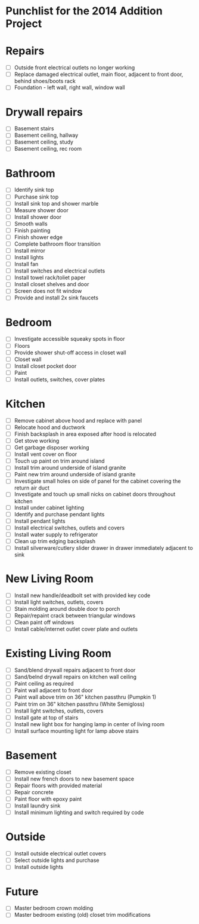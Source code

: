 Punchlist for the 2014 Addition Project
=======================================

# Repairs
- [ ] Outside front electrical outlets no longer working
- [ ] Replace damaged electrical outlet, main floor, adjacent to front door, behind shoes/boots rack
- [ ] Foundation - left wall, right wall, window wall

# Drywall repairs
- [ ] Basement stairs
- [ ] Basement ceiling, hallway
- [ ] Basement ceiling, study
- [ ] Basement ceiling, rec room

# Bathroom
- [ ] Identify sink top
- [ ] Purchase sink top
- [ ] Install sink top and shower marble
- [ ] Measure shower door
- [ ] Install shower door
- [ ] Smooth walls
- [ ] Finish painting
- [ ] Finish shower edge
- [ ] Complete bathroom floor transition
- [ ] Install mirror
- [ ] Install lights
- [ ] Install fan
- [ ] Install switches and electrical outlets
- [ ] Install towel rack/toliet paper
- [ ] Install closet shelves and door
- [ ] Screen does not fit window
- [ ] Provide and install 2x sink faucets

# Bedroom
- [ ] Investigate accessible squeaky spots in floor
- [ ] Floors
- [ ] Provide shower shut-off access in closet wall
- [ ] Closet wall
- [ ] Install closet pocket door
- [ ] Paint
- [ ] Install outlets, switches, cover plates

# Kitchen
- [ ] Remove cabinet above hood and replace with panel
- [ ] Relocate hood and ductwork
- [ ] Finish backsplash in area exposed after hood is relocated
- [ ] Get stove working
- [ ] Get garbage disposer working
- [ ] Install vent cover on floor
- [ ] Touch up paint on trim around island
- [ ] Install trim around underside of island granite
- [ ] Paint new trim around underside of island granite
- [ ] Investigate small holes on side of panel for the cabinet covering the return air duct
- [ ] Investigate and touch up small nicks on cabinet doors throughout kitchen
- [ ] Install under cabinet lighting
- [ ] Identify and purchase pendant lights
- [ ] Install pendant lights
- [ ] Install electrical switches, outlets and covers
- [ ] Install water supply to refrigerator
- [ ] Clean up trim edging backsplash
- [ ] Install silverware/cutlery slider drawer in drawer immediately adjacent to sink

# New Living Room
- [ ] Install new handle/deadbolt set with provided key code
- [ ] Install light switches, outlets, covers
- [ ] Stain molding around double door to porch
- [ ] Repair/repaint crack between triangular windows
- [ ] Clean paint off windows
- [ ] Install cable/internet outlet cover plate and outlets

# Existing Living Room
- [ ] Sand/blend drywall repairs adjacent to front door
- [ ] Sand/belnd drywall repairs on kitchen wall ceiling
- [ ] Paint ceiling as required
- [ ] Paint wall adjacent to front door
- [ ] Paint wall above trim on 36" kitchen passthru (Pumpkin 1)
- [ ] Paint trim on 36" kitchen passthru (White Semigloss)
- [ ] Install light switches, outlets, covers
- [ ] Install gate at top of stairs
- [ ] Install new light box for hanging lamp in center of living room
- [ ] Install surface mounting light for lamp above stairs

# Basement 
- [ ] Remove existing closet
- [ ] Install new french doors to new basement space
- [ ] Repair floors with provided material
- [ ] Repair concrete
- [ ] Paint floor with epoxy paint
- [ ] Install laundry sink
- [ ] Install minimum lighting and switch required by code

# Outside
- [ ] Install outside electrical outlet covers
- [ ] Select outside lights and purchase
- [ ] Install outside lights

# Future
- [ ] Master bedroom crown molding
- [ ] Master bedroom existing (old) closet trim modifications
